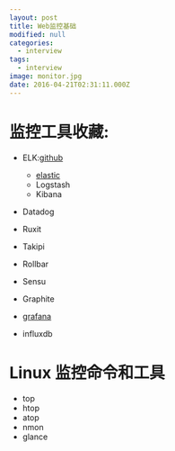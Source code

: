 ```yaml
---
layout: post
title: Web监控基础
modified: null
categories:
  - interview
tags:
  - interview
image: monitor.jpg
date: 2016-04-21T02:31:11.000Z
---
```


# 监控工具收藏:

- ELK:[github](https://github.com/elastic)

  - [elastic](https://www.elastic.co/)
  - Logstash
  - Kibana

- Datadog

- Ruxit

- Takipi

- Rollbar

- Sensu
- Graphite
- [grafana](https://github.com/grafana)
- influxdb

# Linux 监控命令和工具

- top
- htop
- atop
- nmon
- glance
